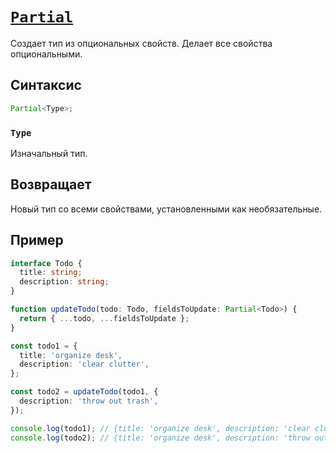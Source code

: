 # [`Partial`](../index.md)

Создает тип из опциональных свойств. Делает все свойства опциональными.

## Синтаксис

```ts
Partial<Type>;
```

### `Type`

Изначальный тип.

## Возвращает

Новый тип со всеми свойствами, установленными как необязательные.

## Пример

```ts
interface Todo {
  title: string;
  description: string;
}

function updateTodo(todo: Todo, fieldsToUpdate: Partial<Todo>) {
  return { ...todo, ...fieldsToUpdate };
}

const todo1 = {
  title: 'organize desk',
  description: 'clear clutter',
};

const todo2 = updateTodo(todo1, {
  description: 'throw out trash',
});

console.log(todo1); // {title: 'organize desk', description: 'clear clutter'}
console.log(todo2); // {title: 'organize desk', description: 'throw out trash'}
```
